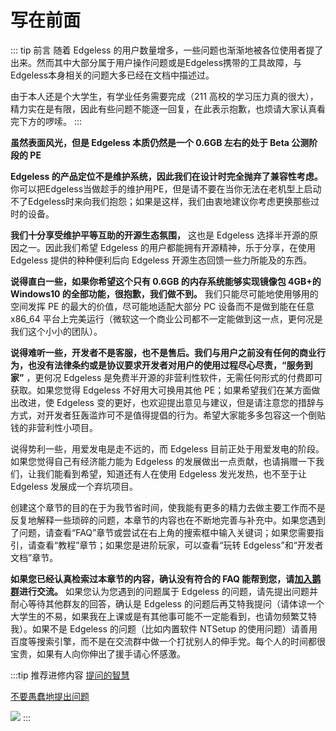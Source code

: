 # **写在前面**

::: tip 前言
随着 Edgeless 的用户数量增多，一些问题也渐渐地被各位使用者提了出来。然而其中大部分属于用户操作问题或是Edgeless携带的工具故障，与Edgeless本身相关的问题大多已经在文档中描述过。

由于本人还是个大学生，有学业任务需要完成（211 高校的学习压力真的很大），精力实在是有限，因此有些问题不能逐一回复，在此表示抱歉，也烦请大家认真看完下方的啰嗦。
:::

**虽然表面风光，但是 Edgeless 本质仍然是一个 0.6GB 左右的处于 Beta 公测阶段的 PE**

**Edgeless 的产品定位不是维护系统，因此我们在设计时完全抛弃了兼容性考虑。** 你可以把Edgeless当做趁手的维护用PE，但是请不要在当你无法在老机型上启动不了Edgeless时来向我们抱怨；如果是这样，我们由衷地建议你考虑更换那些过时的设备。

**我们十分享受维护平等互助的开源生态氛围，** 这也是 Edgeless 选择半开源的原因之一。因此我们希望 Edgeless 的用户都能拥有开源精神，乐于分享，在使用 Edgeless 提供的种种便利后向 Edgeless 开源生态回馈一些力所能及的东西。

**说得直白一些，如果你希望这个只有 0.6GB 的内存系统能够实现镜像包 4GB+的 Windows10 的全部功能，很抱歉，我们做不到。** 我们只能尽可能地使用够用的空间发挥 PE 的最大的价值，尽可能地适配大部分 PC 设备而不是做到能在任意 x86_64 平台上完美运行（微软这一个商业公司都不一定能做到这一点，更何况是我们这个小小的团队）。

**说得难听一些，开发者不是客服，也不是售后。我们与用户之前没有任何的商业行为，也没有法律条约或是协议要求开发者对用户的使用过程尽心尽责，“服务到家”** ，更何况 Edgeless 是免费半开源的非营利性软件，无需任何形式的付费即可获取。如果您觉得 Edgeless 不好用大可换用其他 PE；如果希望我们在某方面做出改进，使 Edgeless 变的更好，也欢迎提出意见与建议，但是请注意您的措辞与方式，对开发者狂轰滥炸可不是值得提倡的行为。希望大家能多多包容这一个倒贴钱的非营利性小项目。

说得势利一些，用爱发电是走不远的，而 Edgeless 目前正处于用爱发电的阶段。如果您觉得自己有经济能力能为 Edgeless 的发展做出一点贡献，也请捐赠一下我们，让我们能看到希望，知道还有人在使用 Edgeless 发光发热，也不至于让 Edgeless 发展成一个弃坑项目。

创建这个章节的目的在于为我节省时间，使我能有更多的精力去做主要工作而不是反复地解释一些琐碎的问题，本章节的内容也在不断地完善与补充中。如果您遇到了问题，请查看“FAQ”章节或尝试在右上角的搜索框中输入关键词；如果您需要指引，请查看“教程”章节；如果您是进阶玩家，可以查看“玩转 Edgeless”和“开发者文档”章节。

**如果您已经认真检索过本章节的内容，确认没有符合的 FAQ 能帮到您，请[加入鹅群](https://home.edgeless.top/jump/qqg.html)进行交流。** 如果您认为您遇到的问题属于 Edgeless 的问题，请先提出问题并耐心等待其他群友的回答，确认是 Edgeless 的问题后再艾特我提问（请体谅一个大学生的不易，如果我在上课或是有其他事可能不一定能看到，也请勿频繁艾特我）。如果不是 Edgeless 的问题（比如内置软件 NTSetup 的使用问题）请善用百度等搜索引擎，而不是在交流群中做一个打扰别人的伸手党。每个人的时间都很宝贵，如果有人向你伸出了援手请心怀感激。

:::tip 推荐进修内容
[提问的智慧](https://github.com/ryanhanwu/How-To-Ask-Questions-The-Smart-Way/blob/master/README-zh_CN.md)

[不要愚蠢地提出问题](https://github.com/dogfight360/Stop-Ask-Questions-The-Stupid-Ways/blob/master/README.md)

![](https://pineapple.edgeless.top/picbed/wiki/img/you-are-not-prepared.png)
:::
